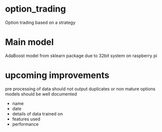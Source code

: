 # option_trading
Option trading based on a strategy

# Main model
AdaBoost model from sklearn package due to 32bit system on raspberry pi

# upcoming improvements
pre processing of data should not output duplicates or non mature options
models should be well documented
- name
- date
- details of data trained on
- features used
- performance
